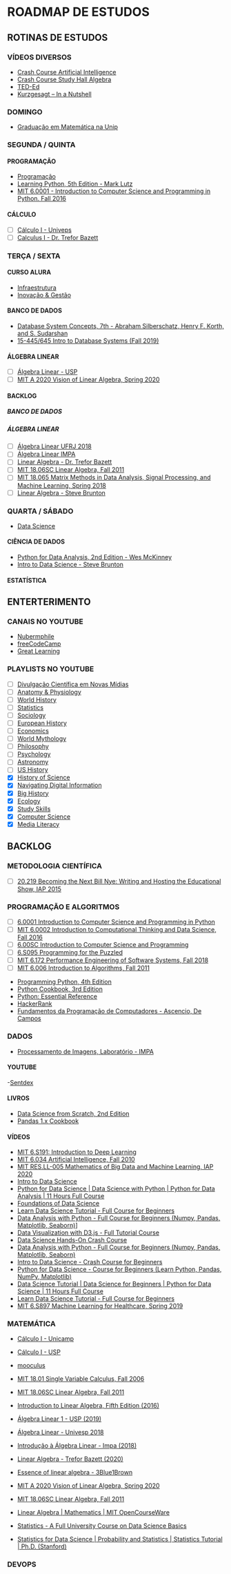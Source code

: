 # ROADMAP DE ESTUDOS

## ROTINAS DE ESTUDOS

### VÍDEOS DIVERSOS

- [Crash Course Artificial Intelligence](https://www.youtube.com/playlist?list=PL8dPuuaLjXtO65LeD2p4_Sb5XQ51par_b)
- [Crash Course Study Hall Algebra](https://www.youtube.com/playlist?list=PLNrrxHpJhC8l8q8cq9BXLS3guOcyLqxj6)
- [TED-Ed](https://www.youtube.com/teded/videos?view=0&sort=dd&flow=grid)
- [Kurzgesagt – In a Nutshell](https://www.youtube.com/c/inanutshell/videos?view=0&sort=da&flow=grid)

### DOMINGO

- [Graduação em Matemática na Unip](https://ava.ead.unip.br/webapps/portal/execute/tabs/tabAction?tab_tab_group_id=_25_1)

### SEGUNDA / QUINTA

#### PROGRAMAÇÃO

- [Programação](https://cursos.alura.com.br/category/programacao)
- [Learning Python, 5th Edition - Mark Lutz](https://github.com/ferreiramr/livroLearningPython_markLutz)
- [MIT 6.0001 - Introduction to Computer Science and Programming in Python. Fall 2016](https://www.youtube.com/playlist?list=PLUl4u3cNGP63WbdFxL8giv4yhgdMGaZNA)

#### CÁLCULO

- [ ] [Cálculo I - Univeps](https://www.youtube.com/playlist?list=PLxI8Can9yAHdCutIIiKca1wrkuRLvBhHs)
- [ ] [Calculus I  - Dr. Trefor Bazett](https://www.youtube.com/playlist?list=PLHXZ9OQGMqxfT9RMcReZ4WcoVILP4k6-m)

### TERÇA / SEXTA

#### CURSO ALURA

- [Infraestrutura](https://cursos.alura.com.br/category/infraestrutura)
- [Inovação & Gestão](https://cursos.alura.com.br/category/inovacao-gestao)

#### BANCO DE DADOS

- [Database System Concepts, 7th - Abraham Silberschatz, Henry F. Korth, and S. Sudarshan](https://github.com/ferreiramr/livroDatabaseSystemConcepts_AbrahamSilberschatz)
- [15-445/645 Intro to Database Systems (Fall 2019)](https://www.youtube.com/playlist?list=PLSE8ODhjZXjbohkNBWQs_otTrBTrjyohi)

#### ÁLGEBRA LINEAR

- [ ] [Álgebra Linear - USP](https://www.youtube.com/playlist?list=PLIEzh1OveCVczEZAjhVIVd7Qs-X8ILgnI)
- [ ] [MIT A 2020 Vision of Linear Algebra, Spring 2020](https://www.youtube.com/playlist?list=PLUl4u3cNGP61iQEFiWLE21EJCxwmWvvek)

#### BACKLOG

##### BANCO DE DADOS

##### ÁLGEBRA LINEAR

- [ ] [Álgebra Linear UFRJ 2018](https://www.youtube.com/playlist?list=PLsVKfJEcnnr1VjFhhD4btJip_dQ5pI81n)
- [ ] [Álgebra Linear IMPA](https://www.youtube.com/playlist?list=PLo4jXE-LdDTSE0DFoq4es_iMvjlCeG8pP)
- [ ] [Linear Algebra - Dr. Trefor Bazett](https://www.youtube.com/playlist?list=PLHXZ9OQGMqxfUl0tcqPNTJsb7R6BqSLo6)
- [ ] [MIT 18.06SC Linear Algebra, Fall 2011](https://www.youtube.com/playlist?list=PL221E2BBF13BECF6C)
- [ ] [MIT 18.065 Matrix Methods in Data Analysis, Signal Processing, and Machine Learning, Spring 2018](https://www.youtube.com/playlist?list=PLUl4u3cNGP63oMNUHXqIUcrkS2PivhN3k)
- [ ] [Linear Algebra - Steve Brunton](https://www.youtube.com/watch?v=aHCyHbRIz44&list=PLMrJAkhIeNNRjxJ_sMtJ02geqw_-vuB7O)

### QUARTA / SÁBADO

- [Data Science](https://cursos.alura.com.br/category/data-science)

#### CIÊNCIA DE DADOS

- [Python for Data Analysis, 2nd Edition - Wes McKinney](https://github.com/ferreiramr/livroPythonForDataAnalysis_WesMcKinney)
- [Intro to Data Science - Steve Brunton](https://www.youtube.com/playlist?list=PLMrJAkhIeNNQV7wi9r7Kut8liLFMWQOXn)

#### ESTATÍSTICA

## ENTERTERIMENTO

### CANAIS NO YOUTUBE


- [Nubermphile](https://www.youtube.com/user/numberphile)
- [freeCodeCamp](https://www.youtube.com/channel/UC8butISFwT-Wl7EV0hUK0BQ)
- [Great Learning](https://www.youtube.com/channel/UCObs0kLIrDjX2LLSybqNaEA)

### PLAYLISTS NO YOUTUBE

- [ ] [Divulgação Científica em Novas Mídias](https://www.youtube.com/playlist?list=PLl622ADkTdTNUnKnWwtdRSLtADXc4LKhw)
- [ ] [Anatomy & Physiology](https://www.youtube.com/playlist?list=PL8dPuuaLjXtOAKed_MxxWBNaPno5h3Zs8)
- [ ] [World History](https://www.youtube.com/playlist?list=PLBDA2E52FB1EF80C9)
- [ ] [Statistics](https://www.youtube.com/playlist?list=PL8dPuuaLjXtNM_Y-bUAhblSAdWRnmBUcr)
- [ ] [Sociology](https://www.youtube.com/playlist?list=PL8dPuuaLjXtMJ-AfB_7J1538YKWkZAnGA)
- [ ] [European History](https://www.youtube.com/playlist?list=PL8dPuuaLjXtMsMTfmRomkVQG8AqrAmJFX)
- [ ] [Economics](https://www.youtube.com/playlist?list=PL8dPuuaLjXtPNZwz5_o_5uirJ8gQXnhEO)
- [ ] [World Mythology](https://www.youtube.com/playlist?list=PL8dPuuaLjXtNCG9Vq7vdvJytS-F-xGi7_)
- [ ] [Philosophy](https://www.youtube.com/playlist?list=PL8dPuuaLjXtNgK6MZucdYldNkMybYIHKR)
- [ ] [Psychology](https://www.youtube.com/playlist?list=PL8dPuuaLjXtOPRKzVLY0jJY-uHOH9KVU6)
- [ ] [Astronomy](https://www.youtube.com/playlist?list=PL8dPuuaLjXtPAJr1ysd5yGIyiSFuh0mIL)
- [ ] [US History](https://www.youtube.com/playlist?list=PL8dPuuaLjXtMwmepBjTSG593eG7ObzO7s)
- [x] [History of Science](https://www.youtube.com/playlist?list=PL8dPuuaLjXtNppY8ZHMPDH5TKK2UpU8Ng)
- [x] [Navigating Digital Information](https://www.youtube.com/playlist?list=PL8dPuuaLjXtN07XYqqWSKpPrtNDiCHTzU)
- [x] [Big History](https://www.youtube.com/playlist?list=PL8dPuuaLjXtMczXZUmjb3mZSU1Roxnrey)
- [x] [Ecology](https://www.youtube.com/playlist?list=PL8dPuuaLjXtNdTKZkV_GiIYXpV9w4WxbX)
- [x] [Study Skills](https://www.youtube.com/playlist?list=PL8dPuuaLjXtNcAJRf3bE1IJU6nMfHj86W)
- [x] [Computer Science](https://www.youtube.com/playlist?list=PL8dPuuaLjXtNlUrzyH5r6jN9ulIgZBpdo)
- [x] [Media Literacy](https://www.youtube.com/playlist?list=PL8dPuuaLjXtM6jSpzb5gMNsx9kdmqBfmY)

## BACKLOG

### METODOLOGIA CIENTÍFICA

- [ ] [20.219 Becoming the Next Bill Nye: Writing and Hosting the Educational Show, IAP 2015](https://www.youtube.com/playlist?list=PLUl4u3cNGP61PvFQDWp8FW_1iMgBf6LCY)
  
### PROGRAMAÇÃO E ALGORITMOS

- [ ] [6.0001 Introduction to Computer Science and Programming in Python](https://www.youtube.com/playlist?list=PLUl4u3cNGP63WbdFxL8giv4yhgdMGaZNA)
- [ ] [MIT 6.0002 Introduction to Computational Thinking and Data Science, Fall 2016](https://www.youtube.com/playlist?list=PLUl4u3cNGP619EG1wp0kT-7rDE_Az5TNd)
- [ ] [6.00SC Introduction to Computer Science and Programming](https://www.youtube.com/playlist?list=PLB2BE3D6CA77BB8F7)
- [ ] [6.S095 Programming for the Puzzled](https://www.youtube.com/playlist?list=PLUl4u3cNGP62QumaaZtCCjkID-NgqrleA)
- [ ] [MIT 6.172 Performance Engineering of Software Systems, Fall 2018](https://www.youtube.com/playlist?list=PLUl4u3cNGP63VIBQVWguXxZZi0566y7Wf)
- [ ] [MIT 6.006 Introduction to Algorithms, Fall 2011](https://www.youtube.com/playlist?list=PLUl4u3cNGP61Oq3tWYp6V_F-5jb5L2iHb)

- [Programming Python, 4th Edition](https://github.com/ferreiramr/livroProgrammingPython_MarkLutz)
- [Python Cookbook, 3rd Edition](https://github.com/ferreiramr/livroPythonCookbook_DavidBeazley-BrianJones)
- [Python: Essential Reference](https://www.oreilly.com/library/view/python-essential-reference/9780768687040/)
- [HackerRank](https://www.hackerrank.com/dashboard)
- [Fundamentos da Programação de Computadores - Ascencio, De Campos](https://github.com/ferreiramr/livroFundamentosDaProgramacaoDeComputadores_Ascencio-DeCampos)

### DADOS

- [Processamento de Imagens, Laboratório - IMPA](https://www.youtube.com/playlist?list=PLo4jXE-LdDTQcBos0a0olX9BPxdgmDqKJ)

#### YOUTUBE

-[Sentdex](https://www.youtube.com/c/sentdex)

#### LIVROS

- [Data Science from Scratch, 2nd Edition](../livroDataScienceFromScratch_JoelGrus/README.md)
- [Pandas 1.x Cookbook](https://github.com/ferreiramr/livroPandasCookbook_MattHarrison-TheodorePetrou)

#### VÍDEOS

- [MIT 6.S191: Introduction to Deep Learning](https://www.youtube.com/playlist?list=PLtBw6njQRU-rwp5__7C0oIVt26ZgjG9NI)
- [MIT 6.034 Artificial Intelligence, Fall 2010](https://www.youtube.com/playlist?list=PLUl4u3cNGP63gFHB6xb-kVBiQHYe_4hSi)
- [MIT RES.LL-005 Mathematics of Big Data and Machine Learning, IAP 2020](https://www.youtube.com/playlist?list=PLUl4u3cNGP62uI_DWNdWoIMsgPcLGOx-V)
- [Intro to Data Science](https://www.youtube.com/playlist?list=PLMrJAkhIeNNQV7wi9r7Kut8liLFMWQOXn)
- [Python for Data Science | Data Science with Python | Python for Data Analysis | 11 Hours Full Course](https://www.youtube.com/watch?v=edvg4eHi_Mw)
- [Foundations of Data Science](https://www.youtube.com/playlist?list=PLD7HFcN7LXRcvobbHq_8zMyWq_tKwtebc)
- [Learn Data Science Tutorial - Full Course for Beginners](https://www.youtube.com/watch?v=ua-CiDNNj30&list=PLWKjhJtqVAblQe2CCWqV4Zy3LY01Z8aF1)
- [Data Analysis with Python - Full Course for Beginners (Numpy, Pandas, Matplotlib, Seaborn)](https://www.youtube.com/watch?v=r-uOLxNrNk8&list=PLWKjhJtqVAblQe2CCWqV4Zy3LY01Z8aF1&index=2)]
- [Data Visualization with D3.js - Full Tutorial Course](https://www.youtube.com/watch?v=_8V5o2UHG0E&list=PLWKjhJtqVAblQe2CCWqV4Zy3LY01Z8aF1&index=3)
- [Data Science Hands-On Crash Course](https://www.youtube.com/watch?v=XU5pw3QRYjQ)
- [Data Analysis with Python - Full Course for Beginners (Numpy, Pandas, Matplotlib, Seaborn)](https://www.youtube.com/watch?v=r-uOLxNrNk8)
- [Intro to Data Science - Crash Course for Beginners](https://www.youtube.com/watch?v=N6BghzuFLIg)
- [Python for Data Science - Course for Beginners (Learn Python, Pandas, NumPy, Matplotlib)](https://www.youtube.com/watch?v=LHBE6Q9XlzI)
- [Data Science Tutorial | Data Science for Beginners | Python for Data Science | 11 Hours Full Course](https://www.youtube.com/watch?v=u2zsY-2uZiE)
- [Learn Data Science Tutorial - Full Course for Beginners](https://www.youtube.com/watch?v=ua-CiDNNj30)
- [MIT 6.S897 Machine Learning for Healthcare, Spring 2019](https://www.youtube.com/playlist?list=PLUl4u3cNGP60B0PQXVQyGNdCyCTDU1Q5j)

### MATEMÁTICA

- [Cálculo I - Unicamp](https://www.youtube.com/playlist?list=PL2D9B691A704C6F7B)
- [Cálculo I - USP](https://www.youtube.com/playlist?list=PLAudUnJeNg4tr-aiNyYCXE46L3qEZ2Nzx)
- [mooculus](https://mooculus.osu.edu/)
- [MIT 18.01 Single Variable Calculus, Fall 2006](https://www.youtube.com/playlist?list=PL590CCC2BC5AF3BC1)

- [MIT 18.06SC Linear Algebra, Fall 2011](https://www.youtube.com/playlist?list=PL221E2BBF13BECF6C)
- [Introduction to Linear Algebra, Fifth Edition (2016)](http://math.mit.edu/~gs/linearalgebra/)
- [Álgebra Linear 1 - USP (2019)](https://www.youtube.com/playlist?list=PLIEzh1OveCVczEZAjhVIVd7Qs-X8ILgnI)
- [Álgebra Linear - Univesp 2018](https://www.youtube.com/playlist?list=PLxI8Can9yAHdUtWDKtTA9AmuICNyX9EIr)
- [Introdução à Álgebra Linear - Impa (2018)](https://www.youtube.com/playlist?list=PLo4jXE-LdDTSE0DFoq4es_iMvjlCeG8pP)
- [Linear Algebra - Trefor Bazett (2020)](https://www.youtube.com/playlist?list=PLHXZ9OQGMqxfUl0tcqPNTJsb7R6BqSLo6)
- [Essence of linear algebra - 3Blue1Brown](https://www.youtube.com/playlist?list=PLZHQObOWTQDPD3MizzM2xVFitgF8hE_ab)
- [MIT A 2020 Vision of Linear Algebra, Spring 2020](https://www.youtube.com/playlist?list=PLUl4u3cNGP61iQEFiWLE21EJCxwmWvvek)
- [MIT 18.06SC Linear Algebra, Fall 2011](https://www.youtube.com/playlist?list=PL221E2BBF13BECF6C)
- [Linear Algebra | Mathematics | MIT OpenCourseWare](https://ocw.mit.edu/courses/mathematics/18-06sc-linear-algebra-fall-2011/index.htm)
  
- [Statistics - A Full University Course on Data Science Basics](https://www.youtube.com/watch?v=xxpc-HPKN28)
- [Statistics for Data Science | Probability and Statistics | Statistics Tutorial | Ph.D. (Stanford)](https://www.youtube.com/watch?v=Vfo5le26IhY&list=PLlgLmuG_KgbaXMKcISC-fdz7HUn1oKr9i)

### DEVOPS
